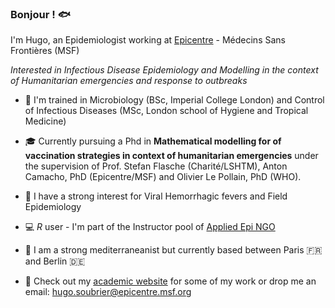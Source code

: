 ### Bonjour ! 🐟

I'm Hugo, an Epidemiologist working at [Epicentre](https://epicentre.msf.org/) - Médecins Sans Frontières (MSF)

_Interested in Infectious Disease Epidemiology and Modelling in the context of Humanitarian emergencies and response to outbreaks_

- 🔬 I'm trained in Microbiology (BSc, Imperial College London) and Control of Infectious Diseases (MSc, London school of Hygiene and Tropical Medicine)

- 🎓  Currently pursuing a Phd in **Mathematical modelling for of vaccination strategies in context of humanitarian emergencies** under the supervision of Prof. Stefan Flasche (Charité/LSHTM), Anton Camacho, PhD (Epicentre/MSF) and Olivier Le Pollain, PhD (WHO).
  
- 🦇 I have a strong interest for Viral Hemorrhagic fevers and Field Epidemiology
  
- 💻 _R_ user - I'm part of the Instructor pool of [Applied Epi NGO](https://appliedepi.org/)

- 🌊 I am a strong mediterraneanist but currently based between Paris 🇫🇷 and Berlin 🇩🇪
  
- 📝 Check out my [academic website](https://www.hugzsoubrier.com/) for some of my work or drop me an email: hugo.soubrier@epicentre.msf.org
